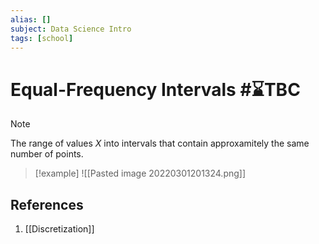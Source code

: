 ```yaml
---
alias: []
subject: Data Science Intro
tags: [school]
---
```

# Equal-Frequency Intervals #⌛TBC

> [!note]
> The range of values $X$ into intervals that contain approxamitely the same number of points.

> [!example] 
> ![[Pasted image 20220301201324.png]]

## References
1. [[Discretization]]